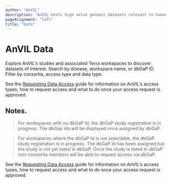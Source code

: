 ```yaml
---
author: "AnVIL"
description: "AnVIL hosts high value genomic datasets relevant to human health and disease."
pageAlignment: "left"
title: "Data"
---
```


# AnVIL Data

<hero small>Explore AnVIL's studies and associated Terra workspaces to discover datasets of interest. Search by disease, workspace name, or dbGaP ID. Filter by consortia, access type and data type. </hero>

 See the [Requesting Data Access](/data/requesting-data-access) guide for information on AnVIL's access types, how to request access and what to do once your access request is approved.

<data-search></data-search>

<data-summary></data-summary>

<data-workspaces study><data-workspaces/>

## Notes.

> For workspaces with no dbGaP Id, the dbGaP study registration is in progress. The dbGap Ids will be displayed once assigned by dbGaP. 

>For workspaces where the dbGaP Id is not selectable, the dbGaP study registration is in progress.  The dbGaP Id has been assigned but the study is not yet listed in dbGaP. Once the study is listed in dbGaP non-consortia members will be able to request access via dbGaP.

 See the [Requesting Data Access](/data/requesting-data-access) guide for information on AnVIL's access types, how to request access and what to do once your access request is approved.